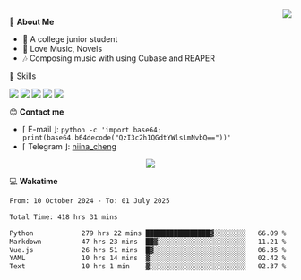 <a href="#">
    <img align="right" src="https://github-readme-stats-tau-lilac-25.vercel.app/api?username=irorange27&count_private=true&show_icons=true&theme=transparent" />
</a>

💭 **About Me**

- 🏫 A college junior student
- 🍕 Love Music, Novels
- 🎶 Composing music with using Cubase and REAPER


🚀 Skills

![](https://img.shields.io/badge/-python-3e74a2?style=for-the-badge&logo=Python&logoColor=fff
)
![](https://img.shields.io/badge/-javascript-f0db4f?style=for-the-badge&logo=JavaScript&logoColor=fff
)
![](https://img.shields.io/badge/-vue3-41b883?style=for-the-badge&logo=Vue.js&logoColor=fff
)
![](https://img.shields.io/badge/-docker-2496ed?style=for-the-badge&logo=Docker&logoColor=fff
)
![](https://img.shields.io/badge/-linux-000000?style=for-the-badge&logo=Linux&logoColor=fff&color=000
)

😊 **Contact me**

- ⌈ E-mail ⌋: `python -c 'import base64; print(base64.b64decode("QzI3c2h1QGdtYWlsLmNvbQ=="))'`
- ⌈ Telegram ⌋: [niina_cheng](https://t.me/niina_cheng)

</p>
    <p align="center">
    <img src="https://profile-counter.glitch.me/{irorange27}/count.svg" />
</p>

💻 **Wakatime**

<!--START_SECTION:waka-->

```txt
From: 10 October 2024 - To: 01 July 2025

Total Time: 418 hrs 31 mins

Python            279 hrs 22 mins ████████████████▓░░░░░░░░   66.09 %
Markdown          47 hrs 23 mins  ██▓░░░░░░░░░░░░░░░░░░░░░░   11.21 %
Vue.js            26 hrs 51 mins  █▓░░░░░░░░░░░░░░░░░░░░░░░   06.35 %
YAML              10 hrs 14 mins  ▓░░░░░░░░░░░░░░░░░░░░░░░░   02.42 %
Text              10 hrs 1 min    ▓░░░░░░░░░░░░░░░░░░░░░░░░   02.37 %
```

<!--END_SECTION:waka-->
